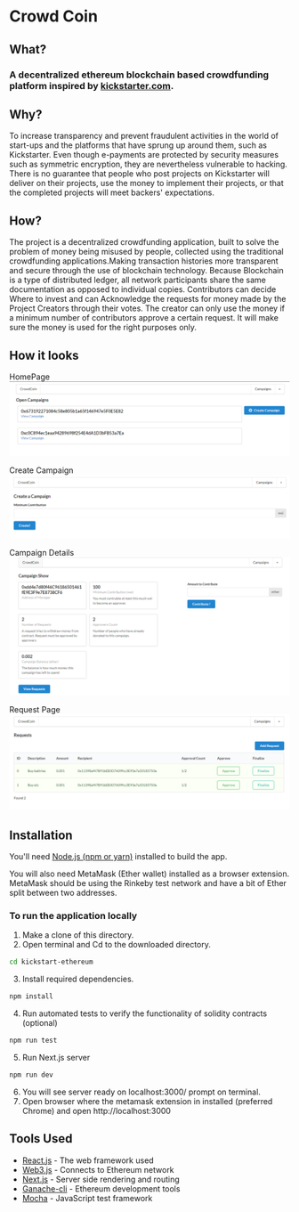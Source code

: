 # Crowd Coin

## What?
### A decentralized ethereum blockchain based crowdfunding platform inspired by [kickstarter.com](https://www.kickstarter.com).

## Why?
To increase transparency and prevent fraudulent activities in the world of start-ups and the platforms that have sprung up around them, such as Kickstarter. Even though e-payments are protected by security measures such as symmetric encryption, they are nevertheless vulnerable to hacking. There is no guarantee that people who post projects on Kickstarter will deliver on their projects, use the money to implement their projects, or that the completed projects will meet backers' expectations. 

## How?

The project is a decentralized crowdfunding application, built to solve the problem of money being misused by people, collected using the traditional crowdfunding applications.Making transaction histories more transparent and secure through the use of blockchain technology. Because Blockchain is a type of distributed ledger, all network participants share the same documentation as opposed to individual copies. Contributors can decide Where to invest and can Acknowledge the requests for money made by the Project Creators through their votes. The creator can only use the money if a minimum number of contributors approve a certain request. It will make sure the money is used for the right purposes only.

## How it looks

HomePage
![HomePage.png](images/HomePage.png)

Create Campaign
![CreateCampaign](images/CreateCampaign.png)

Campaign Details
![CampaignDetails](images/CampaignPage.png)

Request Page
![RequestPage](images/Request.png)

## Installation

You'll need [Node.js (npm or yarn)](https://docs.npmjs.com/getting-started) installed to build the app.

You will also need MetaMask (Ether wallet) installed as a browser extension. MetaMask should be using the Rinkeby test network and have a bit of Ether split between two addresses.

### To run the application locally

1. Make a clone of this directory.
2. Open terminal and Cd to the downloaded directory.
```sh
cd kickstart-ethereum
```
3. Install required dependencies.
```sh
npm install
```
4. Run automated tests to verify the functionality of solidity contracts (optional)
```sh
npm run test
```
5. Run Next.js server
```sh
npm run dev
```
6. You will see server ready on localhost:3000/  prompt on terminal.
7. Open browser where the metamask extension in installed (preferred Chrome) and open http://localhost:3000

## Tools Used
* [React.js](https://reactjs.org/docs/getting-started.html) - The web framework used
* [Web3.js](https://web3js.readthedocs.io/en/v1.2.4/) - Connects to Ethereum network
* [Next.js](https://nextjs.org/docs) - Server side rendering and routing
* [Ganache-cli](https://github.com/trufflesuite/ganache-cli) - Ethereum development tools
* [Mocha](https://mochajs.org/#getting-started) - JavaScript test framework

